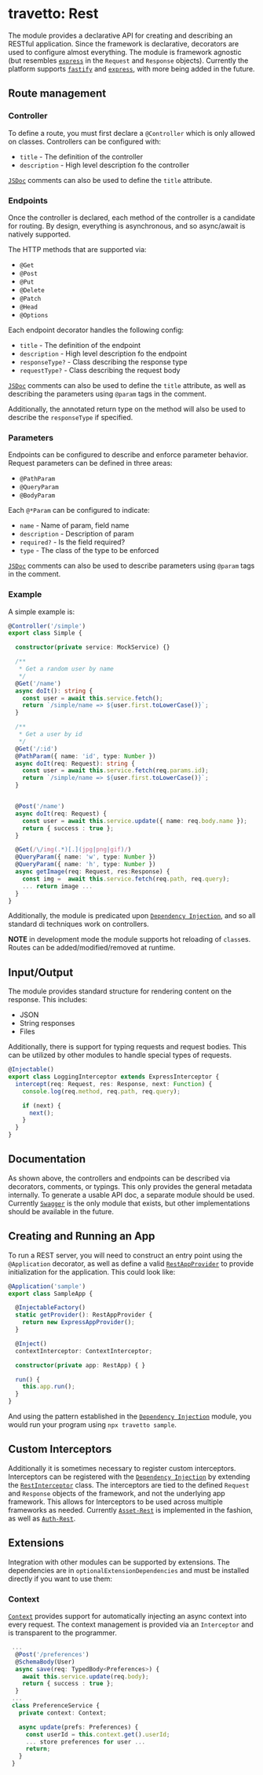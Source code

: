 travetto: Rest
===
The module provides a declarative API for creating and describing an RESTful application.  Since the framework is declarative, decorators are used to configure almost everything. The module is framework agnostic (but resembles [`express`](https://expressjs.com) in the `Request` and `Response` objects).  Currently the platform supports  [`fastify`](https://www.fastify.io/) and [`express`](https://expressjs.com), with more being added in the future.

## Route management 

### Controller
To define a route, you must first declare a `@Controller` which is only allowed on classes. Controllers can be configured with:
* `title` - The definition of the controller
* `description` - High level description fo the controller

[`JSDoc`](http://usejsdoc.org/about-getting-started.html) comments can also be used to define the `title` attribute.

### Endpoints
Once the controller is declared, each method of the controller is a candidate for routing.  By design, everything is asynchronous, and so async/await is natively supported.  

The HTTP methods that are supported via:
* `@Get`
* `@Post`
* `@Put`
* `@Delete`
* `@Patch`
* `@Head`
* `@Options`

Each endpoint decorator handles the following config:
* `title` - The definition of the endpoint
* `description` - High level description fo the endpoint
* `responseType?` - Class describing the response type
* `requestType?` - Class describing the request body

[`JSDoc`](http://usejsdoc.org/about-getting-started.html) comments can also be used to define the `title` attribute, as well as describing the parameters using `@param` tags in the comment.

Additionally, the annotated return type on the method will also be used to describe the `responseType` if specified.

### Parameters
Endpoints can be configured to describe and enforce parameter behavior.  Request parameters can be defined  in three areas:
* `@PathParam`
* `@QueryParam`
* `@BodyParam`

Each `@*Param` can be configured to indicate:
* `name` - Name of param, field name
* `description` - Description of param
* `required?` - Is the field required?
* `type` - The class of the type to be enforced

[`JSDoc`](http://usejsdoc.org/about-getting-started.html) comments can also be used to describe parameters using `@param` tags in the comment.

### Example
A simple example is:

```typescript
@Controller('/simple')
export class Simple {

  constructor(private service: MockService) {}

  /**
   * Get a random user by name
   */
  @Get('/name')
  async doIt(): string {
    const user = await this.service.fetch();
    return `/simple/name => ${user.first.toLowerCase()}`;
  }

  /**
   * Get a user by id
   */
  @Get('/:id')
  @PathParam({ name: 'id', type: Number })
  async doIt(req: Request): string {
    const user = await this.service.fetch(req.params.id);
    return `/simple/name => ${user.first.toLowerCase()}`;
  }


  @Post('/name')
  async doIt(req: Request) {
    const user = await this.service.update({ name: req.body.name });
    return { success : true };
  }

  @Get(/\/img(.*)[.](jpg|png|gif)/)
  @QueryParam({ name: 'w', type: Number })
  @QueryParam({ name: 'h', type: Number })
  async getImage(req: Request, res:Response) {
    const img =  await this.service.fetch(req.path, req.query);
    ... return image ...
  }
}
```

Additionally, the module is predicated upon [`Dependency Injection`](https://github.com/travetto/travetto/tree/master/module/di), and so all standard di techniques work on controllers.

**NOTE** in development mode the module supports hot reloading of `class`es.  Routes can be added/modified/removed at runtime.

## Input/Output
The module provides standard structure for rendering content on the response.  This includes:
* JSON
* String responses
* Files 

Additionally, there is support for typing requests and request bodies.  This can be utilized by other modules to handle special types of requests.
 
```typescript
@Injectable()
export class LoggingInterceptor extends ExpressInterceptor {
  intercept(req: Request, res: Response, next: Function) {
    console.log(req.method, req.path, req.query);

    if (next) {
      next();
    }
  }
}
```

## Documentation
As shown above, the controllers and endpoints can be described via decorators, comments, or typings. This only provides the general metadata internally. To generate a usable API doc, a separate module should be used. Currently [`Swagger`](https://github.com/travetto/travetto/tree/master/module/swagger) is the only module that exists, but other implementations should be available in the future.

## Creating and Running an App
To run a REST server, you will need to construct an entry point using the `@Application` decorator, as well as define a valid [`RestAppProvider`](./src/types.ts) to provide initialization for the application.  This could look like:

```typescript
@Application('sample')
export class SampleApp {

  @InjectableFactory()
  static getProvider(): RestAppProvider {
    return new ExpressAppProvider();
  }

  @Inject()
  contextInterceptor: ContextInterceptor;

  constructor(private app: RestApp) { }

  run() {
    this.app.run();
  }
}
```

And using the pattern established in the [`Dependency Injection`](https://github.com/travetto/travetto/tree/master/module/di) module, you would run your program using `npx travetto sample`.

## Custom Interceptors
Additionally it is sometimes necessary to register custom interceptors.  Interceptors can be registered with the [`Dependency Injection`](https://github.com/travetto/travetto/tree/master/module/di) by extending the [`RestInterceptor`](./src/interceptor) class.  The interceptors are tied to the defined `Request` and `Response` objects of the framework, and not the underlying app framework.  This allows for Interceptors to be used across multiple frameworks as needed.  Currently [`Asset-Rest`](https://github.com/travetto/travetto/tree/master/module/asset-rest) is implemented in the fashion, as well as [`Auth-Rest`](https://github.com/travetto/travetto/tree/master/module/auth-rest).

## Extensions
Integration with other modules can be supported by extensions.  The dependencies are in `optionalExtensionDependencies` and must be installed directly if you want to use them:

### Context
[`Context`](https://github.com/travetto/travetto/tree/master/module/context) provides support for automatically injecting an async context into every request. The context management is provided via an `Interceptor` and is transparent to the programmer.

```typescript
 ...
  @Post('/preferences')
  @SchemaBody(User)
  async save(req: TypedBody<Preferences>) {
    await this.service.update(req.body);
    return { success : true };
  }
 ...
 class PreferenceService {
   private context: Context;

   async update(prefs: Preferences) {
     const userId = this.context.get().userId;
     ... store preferences for user ...
     return;  
   }
 }
``` 